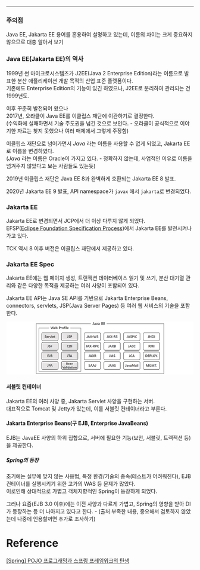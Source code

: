 - - -
### 주의점
Java EE, Jakarta EE 용어를 혼용하여 설명하고 있는데, 이름의 차이는 크게 중요하지 않으므로 대충 알아서 보기

### Java EE(Jakarta EE)의 역사
1999년 썬 마이크로시스템즈가 J2EE(Java 2 Enterprise Edition)라는 이름으로 발표한 분산 애플리케이션 개발 목적의 산업 표준 플랫폼이다.  
기존에도 Enterprise Edition의 기능이 있긴 하였으나, J2EE로 분리하여 관리되는 건 1999년도.

이후 꾸준히 발전되어 왔으나     
2017년, 오라클이 Java EE를 이클립스 재단에 이관하기로 결정한다.    
(수익화에 실패하면서 기술 주도권을 넘긴 것으로 보인다. - 오라클이 공식적으로 이야기한 자료는 찾지 못했으나 여러 매체에서 그렇게 주장함)

이클립스 재단으로 넘어가면서 _Java_ 라는 이름을 사용할 수 없게 되었고, Jakarta EE로 이름을 변경하였다.   
(_Java_ 라는 이름은 Oracle이 가지고 있다. - 정확하지 않는데, 사업적인 이유로 이름을 넘겨주지 않았다고 보는 사람들도 있는듯)

2019년 이클립스 재단은 Java EE 8과 완벽하게 호환되는 Jakarta EE 8 발표.

2020년 Jakarta EE 9 발표, API namespace가 `javax` 에서 `jakarta`로 변경되었다.

### Jakarta EE
Jakarta EE로 변경되면서 JCP에서 더 이상 다루지 않게 되었다.   
EFSP([Eclipse Foundation Specification Process](https://www.eclipse.org/projects/efsp/))에서 Jakarta EE를 발전시켜나가고 있다.

TCK 역시 8 이후 버전은 이클립스 재단에서 제공하고 있다.

### Jakarta EE Spec
Jakarta EE에는 웹 페이지 생성, 트랜잭션 데이터베이스 읽기 및 쓰기, 분산 대기열 관리와 같은 다양한 목적을 제공하는 여러 사양이 포함되어 있다.

Jakarta EE API는 Java SE API를 기반으로 Jakarta Enterprise Beans, connectors, servlets, JSP(Java Server Pages) 등 여러 웹 서비스의 기술을 포함한다.

![JavaEE Platform Specification Diagram](notes/Java%20Platform/files/java_ee_platform_specification_diagram.png)

#### 서블릿 컨테이너
Jakarta EE의 여러 사양 중, Jakarta Servlet 사양을 구현하는 서버.   
대표적으로 Tomcat 및 Jetty가 있는데, 이를 서블릿 컨테이너라고 부른다.  
#### Jakarta Enterprise Beans(구 EJB, Enterprise JavaBeans)
EJB는 JavaEE 사양의 하위 집합으로, 서버에 필요한 기능(보안, 서블릿, 트랙잭션 등)을 제공한다.

##### Spring의 등장
초기에는 실무에 맞지 않는 사용법, 특정 환경/기술의 종속(테스트가 어려워진다), EJB 컨테이너를 실행시키기 위한 고가의 WAS 등 문제가 많았다.    
이로인해 상대적으로 가볍고 객체지향적인 Spring이 등장하게 되었다.

그러나 요즘(EJB 3.0 이후)에는 이전 사양과 다르게 가볍고, Spring의 영향을 받아 DI가 등장하는 등 더 나아지고 있다고 한다. - (출처 부족한 내용, 중요해서 검토하지 않았는데 나중에 인용할꺼면 추가로 조사하기)

# Reference
[[Spring] POJO 프로그래밍과 스프링 프레임워크의 탄생](https://mangkyu.tistory.com/281)
